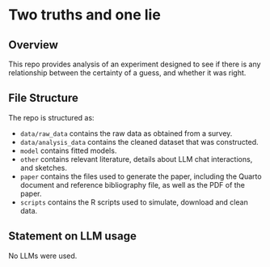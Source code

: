 # Two truths and one lie

## Overview

This repo provides analysis of an experiment designed to see if there is any relationship between the certainty of a guess, and whether it was right. 


## File Structure

The repo is structured as:

-   `data/raw_data` contains the raw data as obtained from a survey.
-   `data/analysis_data` contains the cleaned dataset that was constructed.
-   `model` contains fitted models. 
-   `other` contains relevant literature, details about LLM chat interactions, and sketches.
-   `paper` contains the files used to generate the paper, including the Quarto document and reference bibliography file, as well as the PDF of the paper. 
-   `scripts` contains the R scripts used to simulate, download and clean data.


## Statement on LLM usage

No LLMs were used.
